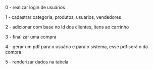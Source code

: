 0 - realizar login de usuários

1 - cadastrar categoria, produtos, usuarios, vendedores

2 - adicionar com base no id dos clientes, itens ao carrinho

3 - finalizar uma compra 

4 - gerar um pdf para o usuário e para o sistema, esse pdf será o da compra

5 - renderizar dados na tabela
